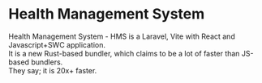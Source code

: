 # Health Management System
Health Management System - HMS is a Laravel, Vite with React and Javascript+SWC application. <br>
It is a new Rust-based bundler, which claims to be a lot of faster than JS-based bundlers.<br> They say; it is 20x+ faster.
